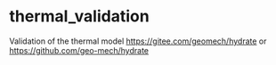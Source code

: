 # thermal_validation
Validation of the thermal model https://gitee.com/geomech/hydrate or https://github.com/geo-mech/hydrate
